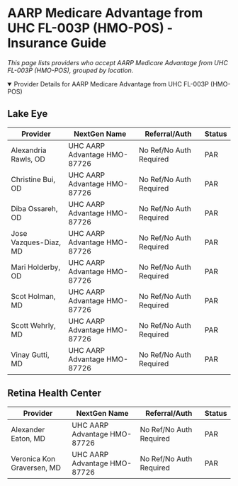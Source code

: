 # AARP Medicare Advantage from UHC FL-003P (HMO-POS) - Insurance Guide

*This page lists providers who accept AARP Medicare Advantage from UHC FL-003P (HMO-POS), grouped by location.*

<details open><summary>Provider Details for AARP Medicare Advantage from UHC FL-003P (HMO-POS)</summary>

## Lake Eye 

| Provider | NextGen Name | Referral/Auth | Status |
|----------|-------------|--------------|--------|
| Alexandria Rawls, OD | UHC AARP Advantage HMO-87726 | No Ref/No Auth Required | PAR |
| Christine Bui, OD | UHC AARP Advantage HMO-87726 | No Ref/No Auth Required | PAR |
| Diba Ossareh, OD | UHC AARP Advantage HMO-87726 | No Ref/No Auth Required | PAR |
| Jose Vazques-Diaz, MD | UHC AARP Advantage HMO-87726 | No Ref/No Auth Required | PAR |
| Mari Holderby, OD | UHC AARP Advantage HMO-87726 | No Ref/No Auth Required | PAR |
| Scot Holman, MD | UHC AARP Advantage HMO-87726 | No Ref/No Auth Required | PAR |
| Scott Wehrly, MD | UHC AARP Advantage HMO-87726 | No Ref/No Auth Required | PAR |
| Vinay Gutti, MD | UHC AARP Advantage HMO-87726 | No Ref/No Auth Required | PAR |

## Retina Health Center

| Provider | NextGen Name | Referral/Auth | Status |
|----------|-------------|--------------|--------|
| Alexander Eaton, MD | UHC AARP Advantage HMO-87726 | No Ref/No Auth Required | PAR |
| Veronica Kon Graversen, MD | UHC AARP Advantage HMO-87726 | No Ref/No Auth Required | PAR |

</details>

